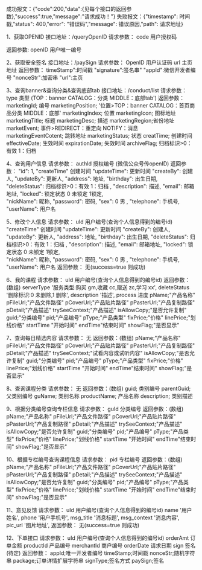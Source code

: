 成功报文：{"code":200,"data":{见每个接口的返回参数},"success":true,"message":"请求成功！"}
失败报文：{"timestamp": 时间戳,"status": 400,"error": "错误码","message": 错误原因,"path": 请求地址}

1、获取OPENID
接口地址：/queryOpenID
请求参数：
code 用户授权码

返回参数:
openID 用户唯一编号

2、获取安全签名
接口地址：/paySign
请求参数：
OpenID 用户认证码
url    主页地址
返回参数：
timeStamp":时间戳
"signature":签名串"
"appId":微信开发者编号
"nonceStr":加密串
"url":主页
 
3、查询banner&查询分类&查询底部tab
接口地址：/conduct/list
请求参数：
type 类型 (TOP：banner CATALOG：分类 MIDDLE：底部tab')
返回参数：
marketingId;     编号
marketingPosition; '位置>TOP：banner CATALOG：首页商品分类 MIDDLE：底部'
marketingIndex; 位置
marketingIcon; 图标地址
marketingTitle; 标题
marketingDesc; 描述
marketingRegion;省份地址
marketEvent; 事件>REDIRECT：重定向 NOTIFY：消息
marketingEventCotent; 跳转地址
marketingStatus;  状态
creatTime;  创建时间
effectiveDate; 生效时间
expirationDate; 失效时间
archiveFlag;  归档标识>0：有效 1：归档 
 
 4、查询用户信息
请求参数：
authId 授权编号 (微信公众号传openID)
返回参数： 
"id": 1,
"createTime" 创建时间
"updateTime": 更新时间
"createBy": 创建人,
"updateBy": 更新人,
"address": 地址,
"birthday": 出生日期,
"deleteStatus": 归档标识>0：有效 1：归档 ,
"description": 描述,
"email": 邮箱地址,
"locked": 锁定状态 0 未锁定 1锁定,    
"nickName": 昵称,
"password": 密码,
"sex": 0 男 ,
"telephone": 手机号,
"userName": 用户名

5、修改个人信息
请求参数：
uId 用户编号(查询个人信息得到的编号id)
"createTime" 创建时间
"updateTime": 更新时间
"createBy": 创建人,
"updateBy": 更新人,
"address": 地址,
"birthday": 出生日期,
"deleteStatus": 归档标识>0：有效 1：归档 ,
"description": 描述,
"email": 邮箱地址,
"locked": 锁定状态 0 未锁定 1锁定,    
"nickName": 昵称,
"password": 密码,
"sex": 0 男 ,
"telephone": 手机号,
"userName": 用户名
返回参数：
无(success=true 则成功)

6、我的课程
请求参数：
uId 用户编号(查询个人信息得到的编号id)
返回参数：(数组)
serverType  '服务类型:购买 gm,收藏 cc,赠送 zc,学习 xx',
deleteStatus '删除标识:0 未删除,1 删除',
description  '描述',
process   进度
pName;"产品名称"
pFileUrl;"产品文件路径"
pCoverUrl;"产品贴片路径"
pPasterUrl;"产品复制路径"
pDetail;"产品描述"
trySeeContext;"产品描述"
isAllowCopy;"是否允许复制"
guid;"分类编号"
pid;"产品编号"
pType;"产品类型"
fixPrice;"价格"
linePrice;"划线价格"
startTime "开始时间"
endTime"结束时间"
showFlag;"是否显示"

7、查询每日精选内容
请求参数：
无
返回参数：(数组)
pName;"产品名称"
pFileUrl;"产品文件路径"
pCoverUrl;"产品贴片路径"
pPasterUrl;"产品复制路径"
pDetail;"产品描述"
trySeeContext;"试看内容或试听内容"
isAllowCopy;"是否允许复制"
guid;"分类编号"
pid;"产品编号"
pType;"产品类型"
fixPrice;"价格"
linePrice;"划线价格"
startTime "开始时间"
endTime"结束时间"
showFlag;"是否显示"

8、查询课程分类
请求参数：
无
返回参数：(数组)
guid;  类别编号
parentGuid;  父类别编号
guName; 类别名称
productName; 产品名称
description; 类别描述

9、根据分类编号查询专栏信息
请求参数：
guId   分类编号
返回参数：(数组)
pName;"产品名称"
pFileUrl;"产品文件路径"
pCoverUrl;"产品贴片路径"
pPasterUrl;"产品复制路径"
pDetail;"产品描述"
trySeeContext;"产品描述"
isAllowCopy;"是否允许复制"
guid;"分类编号"
pid;"产品编号"
pType;"产品类型"
fixPrice;"价格"
linePrice;"划线价格"
startTime "开始时间"
endTime"结束时间"
showFlag;"是否显示"

10、根据专栏编号查询课程信息
请求参数：
pid 专栏编号
返回参数：(数组)
pName;"产品名称"
pFileUrl;"产品文件路径"
pCoverUrl;"产品贴片路径"
pPasterUrl;"产品复制路径"
pDetail;"产品描述"
trySeeContext;"产品描述"
isAllowCopy;"是否允许复制"
guid;"分类编号"
pid;"产品编号"
pType;"产品类型"
fixPrice;"价格"
linePrice;"划线价格"
startTime "开始时间"
endTime"结束时间"
showFlag;"是否显示"

11、意见反馈
请求参数：
uId 用户编号(查询个人信息得到的编号id)
name  '用户姓名',
phone '用户手机号',
msg_title '消息标题',
msg_context '消息内容',
pic_url     '图片地址',
返回参数：
无(success=true 则成功)

12、下单接口
请求参数：
uId 用户编号(查询个人信息得到的编号id)
orderAmt 订单金额
productId 产品编号
merchantId 商户编号
orderDate 请求日期
sign      签名(待定)
返回参数：
appId;唯一开发者编号
timeStamp;时间戳
nonceStr;随机字符串
package;订单详情扩展字符串
signType;签名方式
paySign;签名